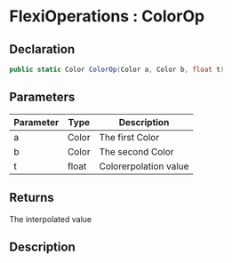 # FlexiOperations : ColorOp
## Declaration
```cs
public static Color ColorOp(Color a, Color b, float t)
```

## Parameters
| Parameter | Type | Description |
| - | - | - |
| a | Color | The first Color |
| b | Color | The second Color |
| t | float | Colorerpolation value |

## Returns
The interpolated value

## Description
